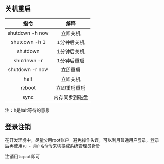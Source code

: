 ## 关机重启

|      指令       |      解释      |
| :-------------: | :------------: |
| shutdown -h now |    立即关机    |
|  shutdown -h 1  |  1分钟后关机   |
|    shutdown     |  1分钟后关机   |
|   shutdown -r   |  1分钟后重启   |
| shutdown -r now |    立即重启    |
|      halt       |    立即关机    |
|     reboot      |  立即重启重启  |
|      sync       | 内存同步到磁盘 |

注：h是halt等待的意思



## 登录注销

在开发环境中，尽量少用root账户，避免操作失误，可以利用普通用户登录，登录后再使用`su - 用户名`命令来切换成系统管理员身份



注销用`logout`即可